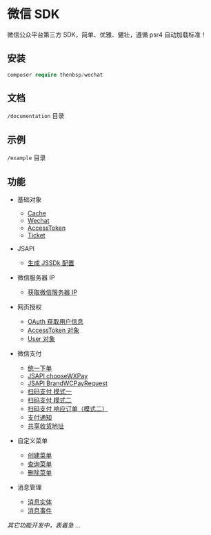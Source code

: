 # 微信 SDK

微信公众平台第三方 SDK，简单、优雅、健壮，遵循 psr4 自动加载标准！

## 安装

```php
composer require thenbsp/wechat
```

## 文档

``/documentation`` 目录

## 示例

``/example`` 目录

## 功能

- 基础对象
    - [Cache](/documentation/cache.md)
    - [Wechat](/documentation/wechat.md)
    - [AccessToken](/documentation/accesstoken.md)
    - [Ticket](/documentation/ticket.md)
- JSAPI
    - [生成 JSSDk 配置](/documentation/jssdk.md)
- 微信服务器 IP
    - [获取微信服务器 IP](/documentation/serverip.md)
- 网页授权
    - [OAuth 获取用户信息](/documentation/oauth.md)
    - [AccessToken 对象](/documentation/oauth-accesstoken.md)
    - [User 对象](/documentation/oauth-user.md)
- 微信支付
    - [统一下单](/documentation/payment-unifiedorder.md)
    - [JSAPI chooseWXPay](/documentation/payment-choosewxpay.md)
    - [JSAPI BrandWCPayRequest](/documentation/payment-brandwcpayrequest.md)
    - [扫码支付 模式一](/documentation/payment-qrcode-forever.md)
    - [扫码支付 模式二](/documentation/payment-qrcode-temporary.md)
    - [扫码支付 响应订单（模式二）](/documentation/payment-qrcode-response.md)
    - [支付通知](/documentation/payment-notify.md)
    - [共享收货地址](/documentation/payment-address.md)
- 自定义菜单
    - [创建菜单](/documentation/menu-create.md)
    - [查询菜单](/documentation/menu-query.md)
    - [删除菜单](/documentation/menu-delete.md)

- 消息管理
    - [消息实体](/documentation/message-entity.md)
    - [消息事件](/documentation/message-event.md)

_其它功能开发中，表着急 ..._